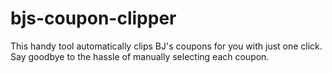 # bjs-coupon-clipper
This handy tool automatically clips BJ's coupons for you with just one click. Say goodbye to the hassle of manually selecting each coupon. 
